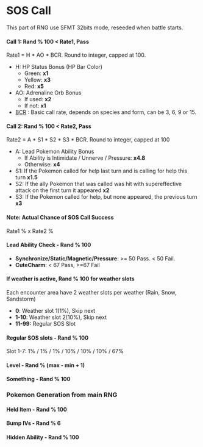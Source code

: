 # SOS Call

This part of RNG use SFMT 32bits mode, reseeded when battle starts.

#### Call 1: Rand % 100 < Rate1, Pass
Rate1 =  H * AO * BCR. Round to integer, capped at 100.
- H: HP Status Bonus (HP Bar Color)
  - Green: **x1**
  - Yellow: **x3**
  - Red: **x5**
- AO: Adrenaline Orb Bonus
  - If used: **x2**
  - If not: **x1**
- [BCR](BasicCallRate.txt) : Basic call rate, depends on species and form, can be 3, 6, 9 or 15.
#### Call 2: Rand % 100 < Rate2, Pass
Rate2 = A * S1 * S2 * S3 * BCR. Round to integer, capped at 100
- A: Lead Pokemon Ability Bonus
  - If Ability is Intimidate / Unnerve / Pressure: **x4.8**
  - Otherwise: **x4**
- S1: If the Pokemon called for help last turn and is calling for help this turn **x1.5**
- S2: If the ally Pokemon that was called was hit with supereffective attack on the first turn it appeared **x2**
- S3: If the Pokemon called for help, but none appeared, the previous turn **x3**

#### Note: Actual Chance of SOS Call Success
Rate1 % x Rate2 %

#### Lead Ability Check - Rand % 100
- **Synchronize/Static/Magnetic/Pressure**: >= 50 Pass. < 50 Fail.
- **CuteCharm**: < 67 Pass, >=67 Fail
#### If weather is active, Rand % 100 for weather slots
Each encounter area have 2 weather slots per weather (Rain, Snow, Sandstorm)
- **0**: Weather slot 1(1%), Skip next
- **1-10**: Weather slot 2(10%), Skip next
- **11-99:** Regular SOS Slot
#### Regular SOS slots - Rand % 100
Slot 1-7: 1% / 1% / 1% / 10% / 10% / 10% / 67%
#### Level - Rand % (max - min + 1)
#### Something - Rand % 100


### Pokemon Generation from main RNG


#### Held Item - Rand % 100
#### Bump IVs - Rand % 6
#### Hidden Ability - Rand % 100

